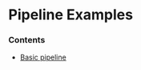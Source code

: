 # Pipeline Examples

### Contents
* [Basic pipeline](https://github.com/acquia/pipeline-examples/tree/master/basic-pipeline)
